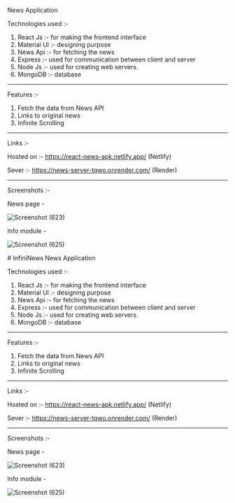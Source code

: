 
 News Application


Technologies used :-

1. React Js :- for making the frontend interface
2. Material UI :- designing purpose
3. News Api :- for fetching the news
4. Express :- used for communication between client and server
5. Node Js :- used for creating web servers.
6. MongoDB :- database

-----------------------------------------------------------------

Features :-

1. Fetch the data from News API
2. Links to original news
3. Infinite Scrolling


----------------------------------------------------------------

Links :- 

Hosted on :- https://react-news-apk.netlify.app/  (Netlify)

Sever :- https://news-server-tqwo.onrender.com/ (Render)

-----------------------------------------------------------------
Screenshots :-

News page -

![Screenshot (623)](https://user-images.githubusercontent.com/97386407/225880358-34f1ff11-8491-432d-a3bc-786338e8d1f5.png)

Info module -

![Screenshot (625)](https://user-images.githubusercontent.com/97386407/225880758-7c8789cf-18fa-4814-a152-df812d8b87d7.png)



#   I n f i n i N e w s 
 News Application


Technologies used :-

1. React Js :- for making the frontend interface
2. Material UI :- designing purpose
3. News Api :- for fetching the news
4. Express :- used for communication between client and server
5. Node Js :- used for creating web servers.
6. MongoDB :- database

-----------------------------------------------------------------

Features :-

1. Fetch the data from News API
2. Links to original news
3. Infinite Scrolling


----------------------------------------------------------------

Links :- 

Hosted on :- https://react-news-apk.netlify.app/  (Netlify)

Sever :- https://news-server-tqwo.onrender.com/ (Render)

-----------------------------------------------------------------
Screenshots :-

News page -

![Screenshot (623)](https://user-images.githubusercontent.com/97386407/225880358-34f1ff11-8491-432d-a3bc-786338e8d1f5.png)

Info module -

![Screenshot (625)](https://user-images.githubusercontent.com/97386407/225880758-7c8789cf-18fa-4814-a152-df812d8b87d7.png)


 
